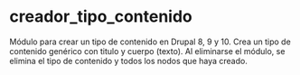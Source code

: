 # creador_tipo_contenido
Módulo para crear un tipo de contenido en Drupal 8, 9 y 10.
Crea un tipo de contenido genérico con titulo y cuerpo (texto). Al eliminarse el módulo, se elimina el tipo de contenido y todos los nodos que haya creado.
